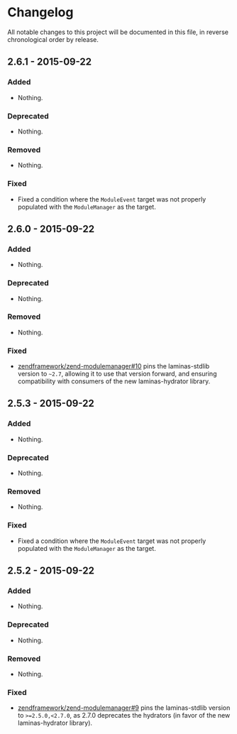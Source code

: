 # Changelog

All notable changes to this project will be documented in this file, in reverse chronological order by release.

## 2.6.1 - 2015-09-22

### Added

- Nothing.

### Deprecated

- Nothing.

### Removed

- Nothing.

### Fixed

- Fixed a condition where the `ModuleEvent` target was not properly populated
  with the `ModuleManager` as the target.

## 2.6.0 - 2015-09-22

### Added

- Nothing.

### Deprecated

- Nothing.

### Removed

- Nothing.

### Fixed

- [zendframework/zend-modulemanager#10](https://github.com/zendframework/zend-modulemanager/pull/10) pins the
  laminas-stdlib version to `~2.7`, allowing it to use that version forward, and
  ensuring compatibility with consumers of the new laminas-hydrator library.

## 2.5.3 - 2015-09-22

### Added

- Nothing.

### Deprecated

- Nothing.

### Removed

- Nothing.

### Fixed

- Fixed a condition where the `ModuleEvent` target was not properly populated
  with the `ModuleManager` as the target.

## 2.5.2 - 2015-09-22

### Added

- Nothing.

### Deprecated

- Nothing.

### Removed

- Nothing.

### Fixed

- [zendframework/zend-modulemanager#9](https://github.com/zendframework/zend-modulemanager/pull/9) pins the
  laminas-stdlib version to `>=2.5.0,<2.7.0`, as 2.7.0 deprecates the hydrators (in
  favor of the new laminas-hydrator library).
